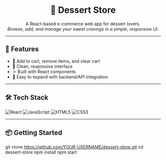 <h1 align="center">🍰 Dessert Store</h1>

<p align="center">
  A React-based e-commerce web app for dessert lovers.
  <br/>
  <em>Browse, add, and manage your sweet cravings in a simple, responsive UI.</em>
</p>

---

## 🚀 Features

- 🧁 Add to cart, remove items, and clear cart
- 🎨 Clean, responsive interface
- ⚛️ Built with React components
- 🧪 Easy to expand with backend/API integration

---

## 🛠 Tech Stack

![React](https://img.shields.io/badge/-React-61DAFB?logo=react&logoColor=white&style=flat)
![JavaScript](https://img.shields.io/badge/-JavaScript-F7DF1E?logo=javascript&logoColor=black&style=flat)
![HTML5](https://img.shields.io/badge/-HTML5-E34F26?logo=html5&logoColor=white&style=flat)
![CSS3](https://img.shields.io/badge/-CSS3-1572B6?logo=css3&logoColor=white&style=flat)

---

## 📦 Getting Started
git clone https://github.com/YOUR-USERNAME/dessert-store.git
cd dessert-store
npm install
npm start
